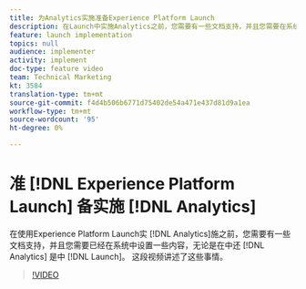 ```yaml
---
title: 为Analytics实施准备Experience Platform Launch
description: 在Launch中实施Analytics之前，您需要有一些文档支持，并且您需要在系统中（在Analytics中和在Launch中）设置一些内容。 这段视频讲述了这些事情。
feature: launch implementation
topics: null
audience: implementer
activity: implement
doc-type: feature video
team: Technical Marketing
kt: 3584
translation-type: tm+mt
source-git-commit: f4d4b506b6771d75402de54a471e437d81d9a1ea
workflow-type: tm+mt
source-wordcount: '95'
ht-degree: 0%

---
```



# 准 [!DNL Experience Platform Launch] 备实施 [!DNL Analytics]

在使用Experience Platform Launch实 [!DNL Analytics]施之前，您需要有一些文档支持，并且您需要已经在系统中设置一些内容，无论是在中还 [!DNL Analytics] 是中 [!DNL Launch]。 这段视频讲述了这些事情。

>[!VIDEO](https://video.tv.adobe.com/v/28752/?quality=12)
